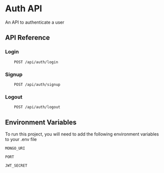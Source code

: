 # Auth API

An API to authenticate a user

## API Reference

### Login

```http
    POST /api/auth/login
```

### Signup

```http
    POST /api/auth/signup
```

### Logout

```http
    POST /api/auth/logout
```

## Environment Variables

To run this project, you will need to add the following environment variables to your .env file

`MONGO_URI`

`PORT`

`JWT_SECRET`
